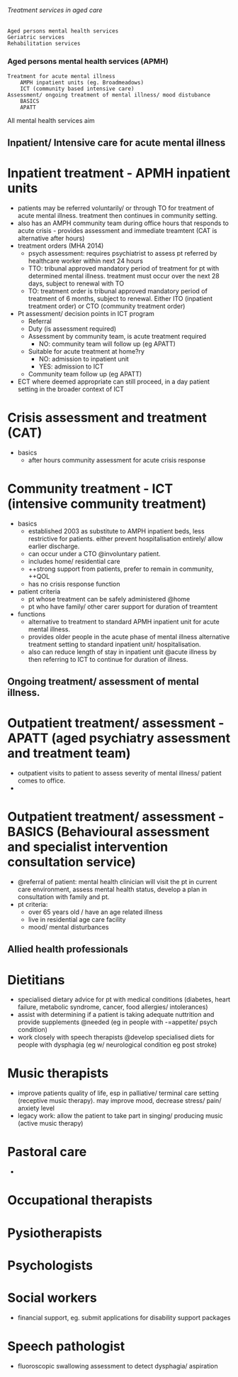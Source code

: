 ###### Treatment services in aged care
    Aged persons mental health services
    Geriatric services
    Rehabilitation services

### Aged persons mental health services (APMH)
    Treatment for acute mental illness
        AMPH inpatient units (eg. Broadmeadows)
        ICT (community based intensive care)
    Assessment/ ongoing treatment of mental illness/ mood distubance
        BASICS
        APATT

All mental health services aim 


Inpatient/ Intensive care for acute mental illness
-------------------------------------------------------------------------------
# Inpatient treatment - APMH inpatient units
- patients may be referred voluntarily/ or through TO for treatment of acute mental illness. treatment then continues in community setting. 
- also has an AMPH community team during office hours that responds to acute crisis - provides assessment and immediate treamtent (CAT is alternative after hours)
- treatment orders (MHA 2014)
    + psych assessment: requires psychiatrist to assess pt referred by healthcare worker within next 24 hours
    + TTO: tribunal approved mandatory period of treatment for pt with determined mental illness. treatment must occur over the next 28 days, subject to renewal with TO
    + TO: treatment order is tribunal approved mandatory period of treatment of 6 months, subject to renewal. Either ITO (inpatient treatment order) or CTO (community treatment order)
- Pt assessment/ decision points in ICT program
    + Referral
    + Duty (is assessment required)
    + Assessment by community team, is acute treatment required
        * NO: community team will follow up (eg APATT)
    + Suitable for acute treatment at home?ry
        * NO: admission to inpatient unit
        * YES: admission to ICT
    + Community team follow up (eg APATT)
- ECT where deemed appropriate can still proceed, in a day patient setting in the broader context of ICT

# Crisis assessment and treatment (CAT)
- basics
    + after hours community assessment for acute crisis response

# Community treatment - ICT (intensive community treatment)
- basics
    + established 2003 as substitute to AMPH inpatient beds, less restrictive for patients. either prevent hospitalisation entirely/ allow earlier discharge. 
    + can occur under a CTO @involuntary patient.
    + includes home/ residential care
    + ++strong support from patients, prefer to remain in community, ++QOL
    + has no crisis response function
- patient criteria
    + pt whose treatment can be safely administered @home
    + pt who have family/ other carer support for duration of treamtent
- functions
    + alternative to treatment to standard APMH inpatient unit for acute mental illness.
    + provides older people in the acute phase of mental illness alternative treatment setting to standard inpatient unit/ hospitalisation.
    + also can reduce length of stay in inpatient unit @acute illness by then referring to ICT to continue for duration of illness.  

Ongoing treatment/ assessment of mental illness.
-------------------------------------------------------------------------------

# Outpatient treatment/ assessment - APATT (aged psychiatry assessment and treatment team)
- outpatient visits to patient to assess severity of mental illness/ patient comes to office. 
- 

# Outpatient treatment/ assessment - BASICS (Behavioural assessment and specialist intervention consultation service)
- @referral of patient: mental health clinician will visit the pt in current care environment, assess mental health status, develop a plan in consultation with family and pt. 
- pt criteria:
    + over 65 years old / have an age related illness
    + live in residential age care facility
    + mood/ mental disturbances

Allied health professionals
-------------------------------------------------------------------------------

# Dietitians
- specialised dietary advice for pt with medical conditions (diabetes, heart failure, metabolic syndrome, cancer, food allergies/ intolerances)
- assist with determining if a patient is taking adequate nuttrition and provide supplements @needed (eg in people with -=appetite/ psych condition)
- work closely with speech therapists @develop specialised diets for people with dysphagia (eg w/ neurological condition eg post stroke)

# Music therapists
- improve patients quality of life, esp in palliative/ terminal care setting (receptive music therapy). may improve mood, decrease stress/ pain/ anxiety level
- legacy work: allow the patient to take part in singing/ producing music (active music therapy)

# Pastoral care
- 

# Occupational therapists

# Pysiotherapists

# Psychologists

# Social workers
- financial support, eg. submit applications for disability support packages

# Speech pathologist
- fluoroscopic swallowing assessment to detect dysphagia/ aspiration

